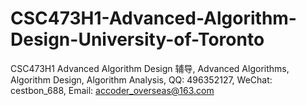 # CSC473H1-Advanced-Algorithm-Design-University-of-Toronto
CSC473H1 Advanced Algorithm Design 辅导, Advanced Algorithms, Algorithm Design, Algorithm Analysis, QQ: 496352127, WeChat: cestbon_688, Email: accoder_overseas@163.com

